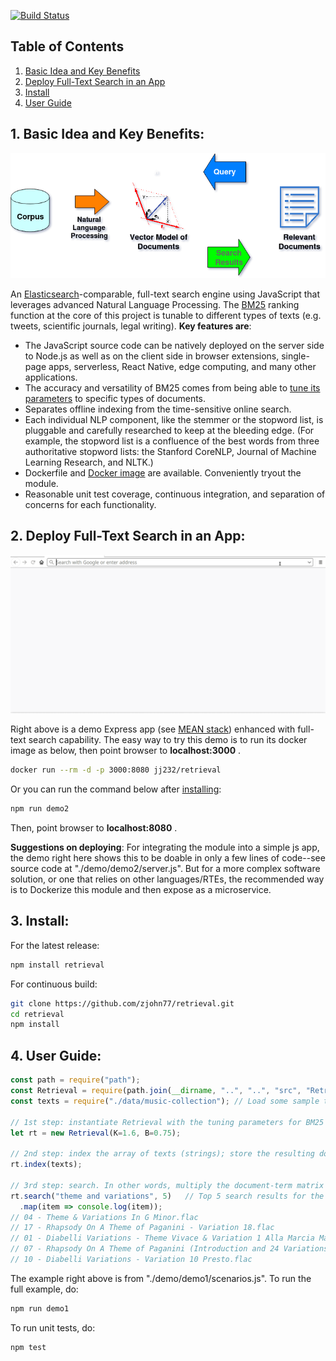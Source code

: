 [![Build Status](https://travis-ci.org/zjohn77/retrieval.svg?branch=master)](https://travis-ci.org/zjohn77/retrieval)

## Table of Contents
1. [Basic Idea and Key Benefits](#1-basic-idea-and-key-benefits)
2. [Deploy Full-Text Search in an App](#2-deploy-full-text-search-in-an-app)
3. [Install](#3-install)
4. [User Guide](#4-user-guide)

## 1. Basic Idea and Key Benefits:
![alt text](diagram.png "Project Diagram")

An [Elasticsearch](https://www.elastic.co/guide/en/elasticsearch/reference/current/index-modules-similarity.html)-comparable, full-text search engine using JavaScript that leverages advanced Natural Language Processing. The [BM25](https://nlp.stanford.edu/IR-book/html/htmledition/okapi-bm25-a-non-binary-model-1.html) ranking function at the core of this project is tunable to different types of texts (e.g. tweets, scientific journals, legal writing). **Key features are**: 

* The JavaScript source code can be natively deployed on the server side to Node.js as well as on the client side in browser extensions, single-page apps, serverless, React Native, edge computing, and many other applications.
* The accuracy and versatility of BM25 comes from being able to [tune its parameters](https://www.elastic.co/blog/practical-bm25-part-3-considerations-for-picking-b-and-k1-in-elasticsearch) to specific types of documents.
* Separates offline indexing from the time-sensitive online search.
* Each individual NLP component, like the stemmer or the stopword list, is pluggable and carefully researched to keep at the bleeding edge. (For example, the stopword list is a confluence of the best words from three authoritative stopword lists: the Stanford CoreNLP, Journal of Machine Learning Research, and NLTK.)
* Dockerfile and [Docker image](https://hub.docker.com/r/jj232/retrieval) are available. Conveniently tryout the module.
* Reasonable unit test coverage, continuous integration, and separation of concerns for each functionality.

## 2. Deploy Full-Text Search in an App:
![demo2](demo2.gif "demo2")


Right above is a demo Express app (see [MEAN stack](http://mean.io/)) enhanced with full-text search capability. The easy way to try this demo is to run its docker image as below, then point browser to **localhost:3000** . 
```bash
docker run --rm -d -p 3000:8080 jj232/retrieval
```

Or you can run the command below after [installing](#3-install):
```bash
npm run demo2
```
Then, point browser to **localhost:8080** . 

**Suggestions on deploying**: For integrating the module into a simple js app, the demo right here shows this to be doable in only a few lines of code--see source code at "./demo/demo2/server.js". But for a more complex software solution, or one that relies on other languages/RTEs, the recommended way is to Dockerize this module and then expose as a microservice.

## 3. Install:
For the latest release:
```bash
npm install retrieval
```

For continuous build:
```bash
git clone https://github.com/zjohn77/retrieval.git
cd retrieval
npm install
```

## 4. User Guide:
```js
const path = require("path");
const Retrieval = require(path.join(__dirname, "..", "..", "src", "Retrieval.js"));
const texts = require("./data/music-collection"); // Load some sample texts to search.

// 1st step: instantiate Retrieval with the tuning parameters for BM25 that attenuate term frequency.
let rt = new Retrieval(K=1.6, B=0.75);

// 2nd step: index the array of texts (strings); store the resulting document-term matrix.
rt.index(texts);

// 3rd step: search. In other words, multiply the document-term matrix and the indicator vector representing the query.
rt.search("theme and variations", 5)   // Top 5 search results for the query 'theme and variations'
  .map(item => console.log(item));
// 04 - Theme & Variations In G Minor.flac
// 17 - Rhapsody On A Theme of Paganini - Variation 18.flac
// 01 - Diabelli Variations - Theme Vivace & Variation 1 Alla Marcia Maestoso.flac
// 07 - Rhapsody On A Theme of Paganini (Introduction and 24 Variations).flac
// 10 - Diabelli Variations - Variation 10 Presto.flac
```
The example right above is from "./demo/demo1/scenarios.js". To run the full example, do:
```bash
npm run demo1
```
To run unit tests, do:
```bash
npm test
```